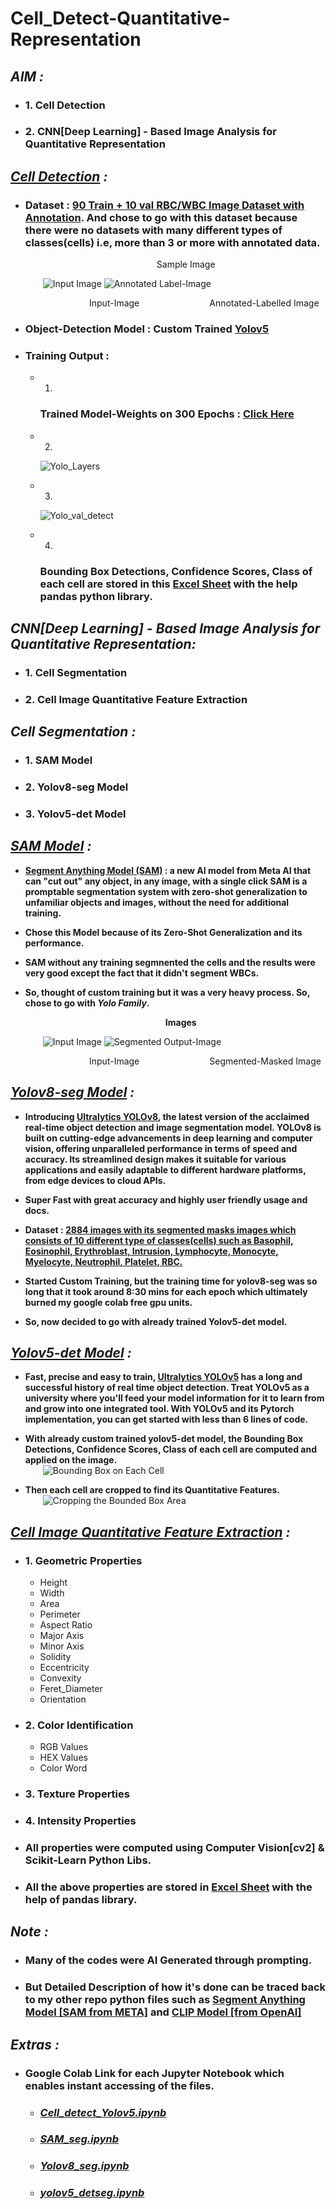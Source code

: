 # **Cell_Detect-Quantitative-Representation**

## ***AIM :***
  
-   ### **1. Cell Detection**
-   ### **2. CNN[Deep Learning] - Based Image Analysis for Quantitative Representation** 

  
 ## ***[Cell Detection](https://colab.research.google.com/github/Rajaguhan437/Cell_Detect-Quantitative-Representation/blob/main/Cell_Detection/Code/Cell_detect_Yolov5.ipynb) :***

-   ### Dataset : [90 Train + 10 val RBC/WBC Image Dataset with Annotation](https://www.dropbox.com/sh/v6epaau1kh7ofyj/AADOJsX-ghd70tn_ds1aDJtMa?dl=0). And chose to go with this dataset because there were no datasets with many different types of classes(cells) i.e, more than 3 or more with annotated data. 
    &emsp;&emsp;&emsp;&emsp;&emsp;&emsp;&emsp;&emsp;&emsp;&emsp;&emsp;&emsp;&emsp;&emsp;&emsp;Sample Image


    &emsp;&emsp;![Input Image](<Cell_Detection/Dataset/RBC_WBC-dataset/cells/images/val/image-23.png>) ![Annotated Label-Image](<Cell_Detection/Dataset/RBC_WBC-dataset/Sample annotated image/annotated_image-23.png>)


  &emsp;&emsp;&emsp;&emsp;&emsp;&emsp;&emsp;&emsp;&emsp;Input-Image&emsp;&emsp;&emsp;&emsp;&emsp;&emsp;&emsp;&emsp;Annotated-Labelled Image


-  ### Object-Detection Model : Custom Trained **[Yolov5](https://github.com/ultralytics/yolov5)**
  

-  ### Training Output :
    -   1.  
        ### Trained Model-Weights on 300 Epochs : [Click Here](Cell_Detection/Results/rbcd/weights)
        
    -   2.  
          ![Yolo_Layers](<Cell_Detection/Results/yolo_layers.png>)
  
    -   3.  
          ![Yolo_val_detect](<Cell_Detection/Results/yolo_val_dect.png>)

    -   4.
        ###  Bounding Box Detections, Confidence Scores, Class of each cell are stored in this [Excel Sheet](Cell_Detection/Results/cell_data.xlsx) with the help pandas python library.

              
## ***CNN[Deep Learning] - Based Image Analysis for Quantitative Representation:***

-   ### **1. Cell Segmentation**
-   ### **2. Cell Image Quantitative Feature Extraction**

##  ***Cell Segmentation :***

-   ### **1. SAM Model**
-   ### **2. Yolov8-seg Model**
-   ### **3. Yolov5-det Model**


##  ***[SAM Model](https://colab.research.google.com/github/Rajaguhan437/Cell_Detect-Quantitative-Representation/blob/main/Cell_Image_Quantitative_Analysis/Segmentation/SAM-seg/SAM_seg.ipynb) :***

-  **[Segment Anything Model (SAM)](https://segment-anything.com/) : a new AI model from Meta AI that can "cut out" any object, in any image, with a single click
SAM is a promptable segmentation system with zero-shot generalization to unfamiliar objects and images, without the need for additional training.**

-  **Chose this Model because of its Zero-Shot Generalization and its performance.**

-  **SAM without any training segmnented the cells and the results were very good except the fact that it didn't segment WBCs.**

-  **So, thought of custom training but it was a very heavy process. So, chose to go with ***Yolo Family***.**

    &emsp;&emsp;&emsp;&emsp;&emsp;&emsp;&emsp;&emsp;&emsp;&emsp;&emsp;&emsp;&emsp;&emsp;&emsp;&emsp;**Images**


    &emsp;&emsp;![Input Image](<Cell_Detection/Dataset/RBC_WBC-dataset/cells/images/train/image-1.png>) ![Segmented Output-Image](<Cell_Image_Quantitative_Analysis/Segmentation/SAM-seg/resized_segment_overlay.jpg>)


  &emsp;&emsp;&emsp;&emsp;&emsp;&emsp;&emsp;&emsp;&emsp;Input-Image&emsp;&emsp;&emsp;&emsp;&emsp;&emsp;&emsp;&emsp;Segmented-Masked Image
  
##  ***[Yolov8-seg Model](https://colab.research.google.com/github/Rajaguhan437/Cell_Detect-Quantitative-Representation/blob/main/Cell_Image_Quantitative_Analysis/Segmentation/Yolov8-seg/Yolov8_seg.ipynb) :***

-   **Introducing [Ultralytics YOLOv8](https://ultralytics.com/yolov8), the latest version of the acclaimed real-time object detection and image segmentation model. YOLOv8 is built on cutting-edge advancements in deep learning and computer vision, offering unparalleled performance in terms of speed and accuracy. Its streamlined design makes it suitable for various applications and easily adaptable to different hardware platforms, from edge devices to cloud APIs.**

-   **Super Fast with great accuracy and highly user friendly usage and docs.**

-   **Dataset : [2884 images with its segmented masks images which consists of 10 different type of classes(cells) such as Basophil, Eosinophil, Erythroblast, Intrusion, Lymphocyte, Monocyte, Myelocyte, Neutrophil, Platelet, RBC.](https://universe.roboflow.com/academie-militaire/oussama)**

-   **Started Custom Training, but the training time for yolov8-seg was so long that it took around 8:30 mins for each epoch which ultimately burned my google colab free gpu units.**

-   **So, now decided to go with already trained Yolov5-det model.**


##  ***[Yolov5-det Model](https://colab.research.google.com/github/Rajaguhan437/Cell_Detect-Quantitative-Representation/blob/main/Cell_Image_Quantitative_Analysis/Quantitaive_Analysis/code/yolov5_detseg.ipynb) :***
  
-   **Fast, precise and easy to train, [Ultralytics YOLOv5](https://ultralytics.com/yolov5) has a long and successful history of real time object detection. Treat YOLOv5 as a university where you'll feed your model information for it to learn from and grow into one integrated tool. With YOLOv5 and its  Pytorch implementation, you can get started with less than 6 lines of code.**

-   **With already custom trained yolov5-det model, the Bounding Box Detections, Confidence Scores, Class of each cell are computed and applied on the image.**  
    &emsp;&emsp;![Bounding Box on Each Cell](<Cell_Image_Quantitative_Analysis/Quantitaive_Analysis/output/each-cell.jpg>) 

-   **Then each cell are cropped to find its Quantitative Features.**  
    &emsp;&emsp;![Cropping the Bounded Box Area](<Cell_Image_Quantitative_Analysis/Quantitaive_Analysis/output/cropped-cell.jpg>)
    
##  ***[Cell Image Quantitative Feature Extraction](https://colab.research.google.com/github/Rajaguhan437/Cell_Detect-Quantitative-Representation/blob/main/Cell_Image_Quantitative_Analysis/Quantitaive_Analysis/code/yolov5_detseg.ipynb) :***

-   ### **1. Geometric Properties**
    -   Height
    -   Width
    -   Area
    -   Perimeter
    -   Aspect Ratio
    -   Major Axis
    -   Minor Axis
    -   Solidity
    -   Eccentricity
    -   Convexity
    -   Feret_Diameter
    -   Orientation
  
-   ### **2. Color Identification**
    -   RGB Values
    -   HEX Values
    -   Color Word
  
-   ### **3. Texture Properties**
  
-   ### **4. Intensity Properties**

     
-   ### All properties were computed using Computer Vision[cv2] & Scikit-Learn Python Libs.

  
-   ### All the above properties are stored in [Excel Sheet](Cell_Image_Quantitative_Analysis/Quantitaive_Analysis/output/cell_data.xlsx) with the help of pandas library. 


##  ***Note :***

-   ### Many of the codes were AI Generated through prompting.

-   ### But Detailed Description of how it's done can be traced back to my other repo python files such as [Segment Anything Model [SAM from META]](https://colab.research.google.com/github/Rajaguhan437/AI-Generation_SEGmnt/blob/main/Inpaint_Seg/SAM/code/Inpainting_SAM.ipynb) and [CLIP Model [from OpenAI]](https://colab.research.google.com/github/Rajaguhan437/AI-Generation_SEGmnt/blob/main/Inpaint_Seg/CLIP/code/Inpainting_CLIP.ipynb)


##  ***Extras :***

-  ### Google Colab Link for each Jupyter Notebook which enables instant accessing of the files.

    -  ### ***[Cell_detect_Yolov5.ipynb](https://colab.research.google.com/github/Rajaguhan437/Cell_Detect-Quantitative-Representation/blob/main/Cell_Detection/Code/Cell_detect_Yolov5.ipynb)***

    -  ###  ***[SAM_seg.ipynb](https://colab.research.google.com/github/Rajaguhan437/Cell_Detect-Quantitative-Representation/blob/main/Cell_Image_Quantitative_Analysis/Segmentation/SAM-seg/SAM_seg.ipynb)***

    -  ###  ***[Yolov8_seg.ipynb](https://colab.research.google.com/github/Rajaguhan437/Cell_Detect-Quantitative-Representation/blob/main/Cell_Image_Quantitative_Analysis/Segmentation/Yolov8-seg/Yolov8_seg.ipynb)***

    -  ###  ***[yolov5_detseg.ipynb](https://colab.research.google.com/github/Rajaguhan437/Cell_Detect-Quantitative-Representation/blob/main/Cell_Image_Quantitative_Analysis/Quantitaive_Analysis/code/yolov5_detseg.ipynb)***
    


 





        


        
      
           

